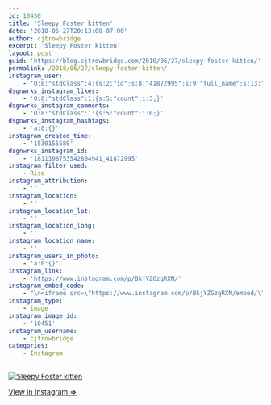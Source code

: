 ```yaml
---
id: 10450
title: 'Sleepy Foster kitten'
date: '2018-06-27T20:13:00-07:00'
author: cjtrowbridge
excerpt: 'Sleepy Foster kitten'
layout: post
guid: 'https://blog.cjtrowbridge.com/2018/06/27/sleepy-foster-kitten/'
permalink: /2018/06/27/sleepy-foster-kitten/
instagram_user:
    - 'O:8:"stdClass":4:{s:2:"id";s:8:"41872995";s:9:"full_name";s:13:"CJ Trowbridge";s:15:"profile_picture";s:141:"https://scontent.cdninstagram.com/vp/bdb3dc682730332976d1b56b290153a5/5BE0461C/t51.2885-19/s150x150/13724650_1188772791164794_142557231_a.jpg";s:8:"username";s:12:"cjtrowbridge";}'
dsgnwrks_instagram_likes:
    - 'O:8:"stdClass":1:{s:5:"count";i:3;}'
dsgnwrks_instagram_comments:
    - 'O:8:"stdClass":1:{s:5:"count";i:0;}'
dsgnwrks_instagram_hashtags:
    - 'a:0:{}'
instagram_created_time:
    - '1530155580'
dsgnwrks_instagram_id:
    - '1811398753542804941_41872995'
instagram_filter_used:
    - Rise
instagram_attribution:
    - ''
instagram_location:
    - ''
instagram_location_lat:
    - ''
instagram_location_long:
    - ''
instagram_location_name:
    - ''
instagram_users_in_photo:
    - 'a:0:{}'
instagram_link:
    - 'https://www.instagram.com/p/BkjYZGzgRXN/'
instagram_embed_code:
    - "\n<iframe src=\"https://www.instagram.com/p/BkjYZGzgRXN/embed/\" width=\"612\" height=\"710\" frameborder=\"0\" scrolling=\"no\" allowtransparency=\"true\" class=\"insta-image-embed\"></iframe>\n"
instagram_type:
    - image
instagram_image_id:
    - '10451'
instagram_username:
    - cjtrowbridge
categories:
    - Instagram
---
```


[![Sleepy Foster kitten](https://blog.cjtrowbridge.com/wp-content/uploads/2018/06/1530155580-1-1.jpg)](https://www.instagram.com/p/BkjYZGzgRXN/)

[View in Instagram ⇒](https://www.instagram.com/p/BkjYZGzgRXN/)